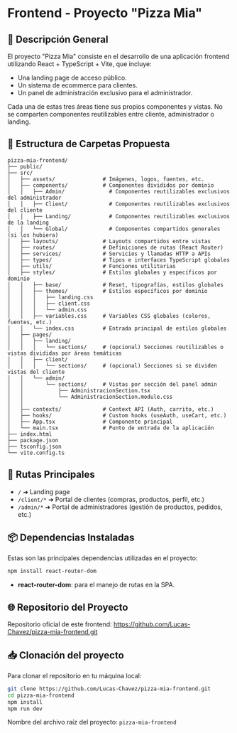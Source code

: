 # Frontend - Proyecto "Pizza Mia"

## 🏢 Descripción General

El proyecto "Pizza Mia" consiste en el desarrollo de una aplicación frontend utilizando React + TypeScript + Vite, que incluye:

-   Una landing page de acceso público.
-   Un sistema de ecommerce para clientes.
-   Un panel de administración exclusivo para el administrador.

Cada una de estas tres áreas tiene sus propios componentes y vistas. No se comparten componentes reutilizables entre cliente, administrador o landing.

## 📁 Estructura de Carpetas Propuesta

```
pizza-mia-frontend/
├── public/
├── src/
│   ├── assets/               # Imágenes, logos, fuentes, etc.
│   ├── components/           # Componentes divididos por dominio
│   │   ├── Admin/              # Componentes reutilizables exclusivos del administrador
│   │   ├── Client/             # Componentes reutilizables exclusivos del cliente
│   │   ├── Landing/            # Componentes reutilizables exclusivos de la landing
│   │   └── Global/             # Componentes compartidos generales (si los hubiera)
│   ├── layouts/              # Layouts compartidos entre vistas
│   ├── routes/               # Definiciones de rutas (React Router)
│   ├── services/             # Servicios y llamadas HTTP a APIs
│   ├── types/                # Tipos e interfaces TypeScript globales
│   ├── utils/                # Funciones utilitarias
│   ├── styles/               # Estilos globales y específicos por dominio
│   │   ├── base/             # Reset, tipografías, estilos globales
│   │   ├── themes/           # Estilos específicos por dominio
│   │   │   ├── landing.css
│   │   │   ├── client.css
│   │   │   └── admin.css
│   │   ├── variables.css     # Variables CSS globales (colores, fuentes, etc.)
│   │   └── index.css         # Entrada principal de estilos globales
│   ├── pages/
│   │   ├── landing/
│   │   │   └── sections/     # (opcional) Secciones reutilizables o vistas divididas por áreas temáticas
│   │   ├── client/
│   │   │   └── sections/     # (opcional) Secciones si se dividen vistas del cliente
│   │   └── admin/
│   │       └── sections/     # Vistas por sección del panel admin
│   │           ├── AdministracionSection.tsx
│   │           └── AdministracionSection.module.css
│   │       
│   ├── contexts/             # Context API (Auth, carrito, etc.)
│   ├── hooks/                # Custom hooks (useAuth, useCart, etc.)
│   ├── App.tsx               # Componente principal
│   └── main.tsx              # Punto de entrada de la aplicación
├── index.html
├── package.json
├── tsconfig.json
└── vite.config.ts
```

## 🔄 Rutas Principales

-   `/` ➜ Landing page
-   `/client/*` ➜ Portal de clientes (compras, productos, perfil, etc.)
-   `/admin/*` ➜ Portal de administradores (gestión de productos, pedidos, etc.)

## 📦 Dependencias Instaladas

Estas son las principales dependencias utilizadas en el proyecto:

```bash
npm install react-router-dom
```

-   **react-router-dom**: para el manejo de rutas en la SPA.


## 🌐 Repositorio del Proyecto

Repositorio oficial de este frontend: https://github.com/Lucas-Chavez/pizza-mia-frontend.git

## 📥 Clonación del proyecto

Para clonar el repositorio en tu máquina local:

```bash
git clone https://github.com/Lucas-Chavez/pizza-mia-frontend.git
cd pizza-mia-frontend
npm install
npm run dev
```

Nombre del archivo raíz del proyecto: `pizza-mia-frontend`